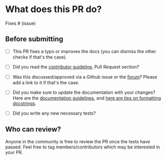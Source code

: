 # What does this PR do?

<!--
Congratulations! You've made it this far! You're not quite done yet though.

Once merged, your PR is going to appear in the release notes with the title you set, so make sure it's a great title that fully reflects the extent of your awesome contribution.

Then, please replace this with a description of the change and which issue is fixed (if applicable). Please also include relevant motivation and context. List any dependencies (if any) that are required for this change.

Once you're done, someone will review your PR shortly (see the section "Who can review?" below to tag some potential reviewers). They may suggest changes to make the code even better. If no one reviewed your PR after a week has passed, don't hesitate to post a new comment @-mentioning the same persons---sometimes notifications get lost.
-->

<!-- Remove if not applicable -->

Fixes # (issue)


## Before submitting
- [ ] This PR fixes a typo or improves the docs (you can dismiss the other checks if that's the case).
- [ ] Did you read the [contributor guideline](https://github.com/huggingface/transformers/blob/master/CONTRIBUTING.md#start-contributing-pull-requests),
      Pull Request section?
- [ ] Was this discussed/approved via a Github issue or the [forum](https://discuss.huggingface.co/)? Please add a link
      to it if that's the case.
- [ ] Did you make sure to update the documentation with your changes? Here are the
      [documentation guidelines](https://github.com/huggingface/transformers/tree/master/docs), and
      [here are tips on formatting docstrings](https://github.com/huggingface/transformers/tree/master/docs#writing-source-documentation).
- [ ] Did you write any new necessary tests?


## Who can review?

Anyone in the community is free to review the PR once the tests have passed. Feel free to tag
members/contributors which may be interested in your PR.

<!-- Your PR will be replied to more quickly if you can figure out the right person to tag with @

 If you know how to use git blame, that is the easiest way, otherwise, here is a rough guide of **who to tag**.
 Please tag fewer than 3 people.

Models:

 albert, bert, xlm: @LysandreJik
 blenderbot, bart, marian, pegasus, encoderdecoder, longformer, reformer, t5, transfoxl, xlnet: @patrickvonplaten
 fsmt: @stas00
 funnel: @sgugger
 gpt2: @patrickvonplaten, @LysandreJik
 rag: @patrickvonplaten, @lhoestq
 tensorflow: @jplu

Library:

 benchmarks: @patrickvonplaten
 deepspeed: @stas00
 ray/raytune: @richardliaw, @amogkam
 text generation: @patrickvonplaten
 tokenizers: @n1t0
 trainer: @sgugger

Documentation: @sgugger

HF projects:

 nlp datasets: [different repo](https://github.com/huggingface/nlp)
 rust tokenizers: [different repo](https://github.com/huggingface/tokenizers)

Maintained examples:

 examples/seq2seq: @patil-suraj, @sgugger
 examples/token-classification: @stefan-it

Research Projects:

 examples/research_projects/bert-loses-patience: @JetRunner
 examples/research_projects/distillation: @VictorSanh

 -->
